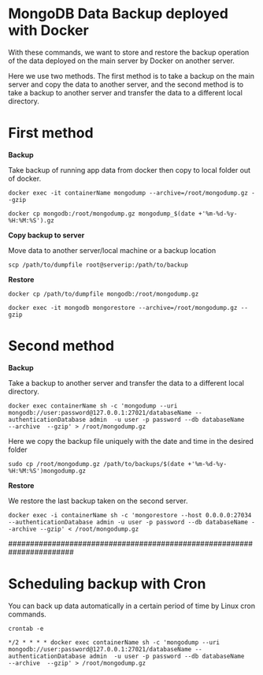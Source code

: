 # MongoDB Data Backup deployed with Docker

With these commands, we want to store and restore the backup operation of the data deployed on the main server by Docker on another server.

Here we use two methods. The first method is to take a backup on the main server and copy the data to another server, and the second method is to take a backup to another server and transfer the data to a different local directory.

# First method
**Backup**

Take backup of running app data from docker then copy to local folder out of docker.

    docker exec -it containerName mongodump --archive=/root/mongodump.gz --gzip

    docker cp mongodb:/root/mongodump.gz mongodump_$(date +'%m-%d-%y-%H:%M:%S').gz

**Copy backup to server**

Move data to another server/local machine or a backup location

    scp /path/to/dumpfile root@serverip:/path/to/backup

**Restore**

    docker cp /path/to/dumpfile mongodb:/root/mongodump.gz

    docker exec -it mongodb mongorestore --archive=/root/mongodump.gz --gzip


# Second method
**Backup**

Take a backup to another server and transfer the data to a different local directory.

    docker exec containerName sh -c 'mongodump --uri mongodb://user:password@127.0.0.1:27021/databaseName --authenticationDatabase admin  -u user -p password --db databaseName    --archive  --gzip' > /root/mongodump.gz

Here we copy the backup file uniquely with the date and time in the desired folder

    sudo cp /root/mongodump.gz /path/to/backups/$(date +'%m-%d-%y-%H:%M:%S')mongodump.gz

**Restore**

We restore the last backup taken on the second server.

    docker exec -i containerName sh -c 'mongorestore --host 0.0.0.0:27034  --authenticationDatabase admin -u user -p password --db databaseName --archive --gzip' < /root/mongodump.gz


#######################################################################

# Scheduling backup with Cron
You can back up data automatically in a certain period of time by Linux cron commands.

    crontab -e

    */2 * * * * docker exec containerName sh -c 'mongodump --uri mongodb://user:password@127.0.0.1:27021/databaseName --authenticationDatabase admin  -u user -p password --db databaseName    --archive  --gzip' > /root/mongodump.gz
